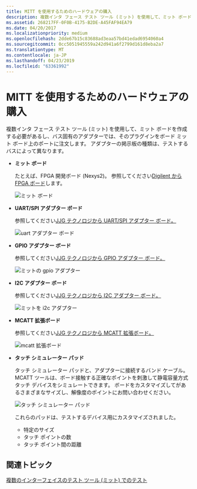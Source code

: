 ```yaml
---
title: MITT を使用するためのハードウェアの購入
description: 複数インタ フェース テスト ツール (ミット) を使用して、ミット ボードを作成する必要があるし、バス固有のアダプターでは、そのプラグインをボード ミット ボード上のポートに注文します。 アダプターの掲示板の種類は、テストするバスによって異なります。
ms.assetid: 268217FF-0F0B-4175-B2DE-A45FAF94EA79
ms.date: 04/20/2017
ms.localizationpriority: medium
ms.openlocfilehash: 2dde67b15c83688ad3eaa57bd41edad6954060a4
ms.sourcegitcommit: 0cc5051945559a242d941a6f2799d161d8eba2a7
ms.translationtype: MT
ms.contentlocale: ja-JP
ms.lasthandoff: 04/23/2019
ms.locfileid: "63361992"
---
```

# <a name="buy-hardware-for-using-mitt"></a>MITT を使用するためのハードウェアの購入


複数インタ フェース テスト ツール (ミット) を使用して、ミット ボードを作成する必要があるし、バス固有のアダプターでは、そのプラグインをボード ミット ボード上のポートに注文します。 アダプターの掲示板の種類は、テストするバスによって異なります。

-   **ミット ボード**

    たとえば、FPGA 開発ボード (Nexys2)。 参照してください[Digilent から FPGA ボード](http://www.digilentinc.com/nexys2)します。

    ![ミット ボード](images/g73a5707.jpg)

-   **UART/SPI アダプター ボード**

    参照してください[JJG テクノロジから UART/SPI アダプター ボード。](http://www.jjgtechnologies.com/UART-SPI.md)

    ![uart アダプター ボード](images/uart1.png)

-   **GPIO アダプター ボード**

    参照してください[JJG テクノロジから GPIO アダプター ボード。](http://www.jjgtechnologies.com/GPIO.md)

    ![ミットの gpio アダプター](images/gpioadapter.jpg)

-   **I2C アダプター ボード**

    参照してください[JJG テクノロジから I2C アダプター ボード。](http://www.jjgtechnologies.com/I2C.md)

    ![ミットを i2c アダプター](images/i2cadapter.jpg)

-   **MCATT 拡張ボード**

    参照してください[JJG テクノロジから MCATT 拡張ボード。](http://www.jjgtechnologies.com/mcatt.md)

    ![mcatt 拡張ボード](images/mcatt-exp.jpg)

-   **タッチ シミュレーター パッド**

    タッチ シミュレーター パッドと、アダプターに接続するバンド ケーブル。 MCATT ツールは、ボード接触する正確なポイントを刺激して静電容量方式タッチ デバイスをシミュレートできます。 ボードをカスタマイズしてがあるさまざまなサイズし、解像度のポイントにお問い合わせください。

    ![タッチ シミュレーター パッド](images/touch.jpg)

    これらのパッドは、テストするデバイス用にカスタマイズされました。

    -   特定のサイズ
    -   タッチ ポイントの数
    -   タッチ ポイント間の距離

## <a name="related-topics"></a>関連トピック
[複数のインターフェイスのテスト ツール (ミット) でのテスト](https://msdn.microsoft.com/library/windows/hardware/dn919874)  



